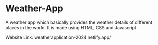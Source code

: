 # Weather-App

A weather app which basically provides the weather details of different places in the world. It is made using HTML, CSS and Javascript

Website Link: weatherapplication-2024.netlify.app/

